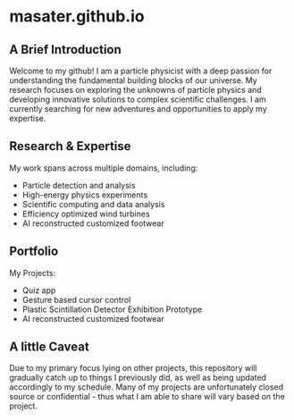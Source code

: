 # masater.github.io
## A Brief Introduction
Welcome to my github! I am a particle physicist with a deep passion for understanding the fundamental building blocks of our universe. My research focuses on exploring the unknowns of particle physics and developing innovative solutions to complex scientific challenges. I am currently searching for new adventures and opportunities to apply my expertise.

## Research & Expertise
My work spans across multiple domains, including:
- Particle detection and analysis
- High-energy physics experiments
- Scientific computing and data analysis
- Efficiency optimized wind turbines
- AI reconstructed customized footwear

## Portfolio
My Projects:
- Quiz app
- Gesture based cursor control
- Plastic Scintillation Detector Exhibition Prototype
- AI reconstructed customized footwear

## A little Caveat
Due to my primary focus lying on other projects, this repository will gradually catch up to things I previously did, as well as being updated accordingly to my schedule. Many of my projects are unfortunately closed source or confidential - thus what I am able to share will vary based on the project.
